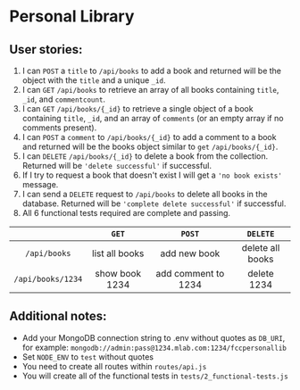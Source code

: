# Personal Library

## User stories:

1. I can `POST` a `title` to `/api/books` to add a book and returned will be the object with the `title` and a unique `_id`.
1. I can `GET` `/api/books` to retrieve an array of all books containing `title`, `_id`, and `commentcount`.
1. I can `GET` `/api/books/{_id}` to retrieve a single object of a book containing `title`, `_id`, and an array of `comments` (or an empty array if no comments present).
1. I can `POST` a `comment` to `/api/books/{_id}` to add a comment to a book and returned will be the books object similar to `get` `/api/books/{_id}`.
1. I can `DELETE` `/api/books/{_id}` to delete a book from the collection. Returned will be `'delete successful'` if successful.
1. If I try to request a book that doesn't exist I will get a `'no book exists'` message.
1. I can send a `DELETE` request to `/api/books` to delete all books in the database. Returned will be `'complete delete successful'` if successful.
1. All 6 functional tests required are complete and passing.

|                   | `GET`          | `POST`              | `DELETE`         |
| :---------------: | :------------: | :-----------------: | :--------------: |
| `/api/books`      | list all books | add new book        | delete all books |
| `/api/books/1234` | show book 1234 | add comment to 1234 | delete 1234      |

## Additional notes:

- Add your MongoDB connection string to .env without quotes as `DB_URI`, for example: `mongodb://admin:pass@1234.mlab.com:1234/fccpersonallib`
- Set `NODE_ENV` to `test` without quotes
- You need to create all routes within `routes/api.js`
- You will create all of the functional tests in `tests/2_functional-tests.js`
